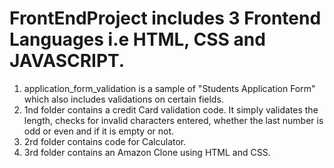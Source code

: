 # FrontEndProject includes 3 Frontend Languages i.e HTML, CSS and JAVASCRIPT. 
1) application_form_validation is a sample of "Students Application Form" which also includes validations on certain fields. 
2) 1nd folder contains a credit Card validation code. It simply validates the length, checks for invalid characters entered, whether the last number is odd or even and if it is empty or not.  
3) 2rd folder contains code for Calculator. 
4) 3rd folder contains an Amazon Clone using HTML and CSS. 
